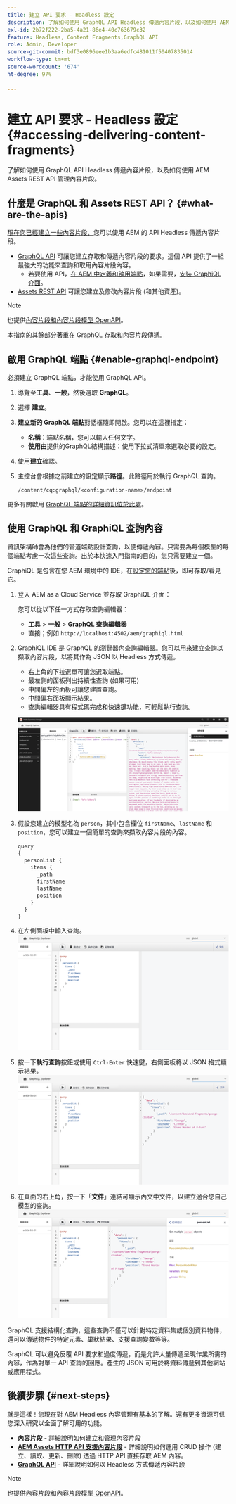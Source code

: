 ```yaml
---
title: 建立 API 要求 - Headless 設定
description: 了解如何使用 GraphQL API Headless 傳遞內容片段，以及如何使用 AEM Assets REST API 管理內容片段。
exl-id: 2b72f222-2ba5-4a21-86e4-40c763679c32
feature: Headless, Content Fragments,GraphQL API
role: Admin, Developer
source-git-commit: bdf3e0896eee1b3aa6edfc481011f50407835014
workflow-type: tm+mt
source-wordcount: '674'
ht-degree: 97%

---
```


# 建立 API 要求 - Headless 設定 {#accessing-delivering-content-fragments}

了解如何使用 GraphQL API Headless 傳遞內容片段，以及如何使用 AEM Assets REST API 管理內容片段。

## 什麼是 GraphQL 和 Assets REST API？ {#what-are-the-apis}

[現在您已經建立一些內容片段，](create-content-fragment.md)您可以使用 AEM 的 API Headless 傳遞內容片段。

* [GraphQL API](/help/headless/graphql-api/content-fragments.md) 可讓您建立存取和傳遞內容片段的要求。這個 API 提供了一組最強大的功能來查詢和取用內容片段內容。
   * 若要使用 API，[在 AEM 中定義和啟用端點](/help/headless/graphql-api/graphql-endpoint.md)，如果需要，[安裝 GraphiQL 介面](/help/headless/graphql-api/graphiql-ide.md)。
* [Assets REST API](/help/assets/content-fragments/assets-api-content-fragments.md) 可讓您建立及修改內容片段 (和其他資產)。

>[!NOTE]
>
>也提供[內容片段和內容片段模型 OpenAPI](/help/headless/content-fragment-openapis.md)。

本指南的其餘部分著重在 GraphQL 存取和內容片段傳遞。

## 啟用 GraphQL 端點 {#enable-graphql-endpoint}

必須建立 GraphQL 端點，才能使用 GraphQL API。

1. 導覽至&#x200B;**工具**、**一般**，然後選取 **GraphQL**。
1. 選擇 **建立**。
1. **建立新的 GraphQL 端點**&#x200B;對話框隨即開啟。您可以在這裡指定：
   * **名稱**：端點名稱，您可以輸入任何文字。
   * **使用由**&#x200B;提供的GraphQL結構描述：使用下拉式清單來選取必要的設定。
1. 使用&#x200B;**建立**&#x200B;確認。
1. 主控台會根據之前建立的設定顯示&#x200B;**路徑**。此路徑用於執行 GraphQL 查詢。

   ```
   /content/cq:graphql/<configuration-name>/endpoint
   ```

更多有關啟用 [GraphQL 端點的詳細資訊位於此處](/help/headless/graphql-api/graphql-endpoint.md)。

## 使用 GraphQL 和 GraphiQL 查詢內容

資訊架構師會為他們的管道端點設計查詢，以便傳遞內容。只需要為每個模型的每個端點考慮一次這些查詢。出於本快速入門指南的目的，您只需要建立一個。

GraphiQL 是包含在您 AEM 環境中的 IDE，在[設定您的端點](#enable-graphql-endpoint)後，即可存取/看見它。

1. 登入 AEM as a Cloud Service 並存取 GraphiQL 介面：

   您可以從以下任一方式存取查詢編輯器：

   * **工具** > **一般** > **GraphQL 查詢編輯器**
   * 直接；例如 `http://localhost:4502/aem/graphiql.html`

1. GraphiQL IDE 是 GraphQL 的瀏覽器內查詢編輯器。您可以用來建立查詢以擷取內容片段，以將其作為 JSON 以 Headless 方式傳遞。
   * 右上角的下拉選單可讓您選取端點。
   * 最左側的面板列出持續性查詢 (如果可用)
   * 中間偏左的面板可讓您建置查詢。
   * 中間偏右面板顯示結果。
   * 查詢編輯器具有程式碼完成和快速鍵功能，可輕鬆執行查詢。

   ![GraphiQL 編輯器](../assets/graphiql.png)

1. 假設您建立的模型名為 `person`，其中包含欄位 `firstName`、`lastName` 和 `position`，您可以建立一個簡單的查詢來擷取內容片段的內容。

   ```text
   query 
   {
     personList {
       items {
         _path
         firstName
         lastName
         position
       }
     }
   }
   ```

1. 在左側面板中輸入查詢。
   ![GraphiQL 查詢](../assets/graphiql-query.png)

1. 按一下&#x200B;**執行查詢**&#x200B;按鈕或使用 `Ctrl-Enter` 快速鍵，右側面板將以 JSON 格式顯示結果。
   ![GraphiQL 結果](../assets/graphiql-results.png)

1. 在頁面的右上角，按一下「**文件**」連結可顯示內文中文件，以建立適合您自己模型的查詢。
   ![GraphiQL 文件](../assets/graphiql-documentation.png)

GraphQL 支援結構化查詢，這些查詢不僅可以針對特定資料集或個別資料物件，還可以傳遞物件的特定元素、巢狀結果、支援查詢變數等等。

GraphQL 可以避免反覆 API 要求和過度傳遞，而是允許大量傳遞呈現作業所需的內容，作為對單一 API 查詢的回應。產生的 JSON 可用於將資料傳遞到其他網站或應用程式。

## 後續步驟 {#next-steps}

就是這樣！您現在對 AEM Headless 內容管理有基本的了解。還有更多資源可供您深入研究以全面了解可用的功能。

* **[內容片段](/help/sites-cloud/administering/content-fragments/managing.md)** - 詳細說明如何建立和管理內容片段
* **[AEM Assets HTTP API 支援內容片段](/help/assets/content-fragments/assets-api-content-fragments.md)** - 詳細說明如何運用 CRUD 操作 (建立、讀取、更新、刪除) 透過 HTTP API 直接存取 AEM 內容。
* **[GraphQL API](/help/headless/graphql-api/content-fragments.md)** - 詳細說明如何以 Headless 方式傳遞內容片段

>[!NOTE]
>
>也提供[內容片段和內容片段模型 OpenAPI](/help/headless/content-fragment-openapis.md)。
